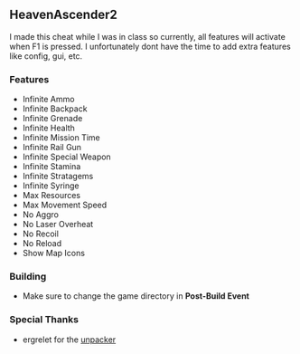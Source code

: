 ## HeavenAscender2

I made this cheat while I was in class so currently, all features will activate when F1 is pressed. I unfortunately dont have the time to add extra features like config, gui, etc.

### Features
- Infinite Ammo
- Infinite Backpack
- Infinite Grenade
- Infinite Health
- Infinite Mission Time
- Infinite Rail Gun
- Infinite Special Weapon
- Infinite Stamina
- Infinite Stratagems
- Infinite Syringe
- Max Resources
- Max Movement Speed
- No Aggro
- No Laser Overheat
- No Recoil
- No Reload
- Show Map Icons

### Building
- Make sure to change the game directory in **Post-Build Event**

### Special Thanks
- ergrelet for the [unpacker](https://github.com/ergrelet/unlicense)